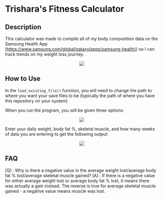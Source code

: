 # Trishara's Fitness Calculator


Description
-----------

This calculator was made to compile all of my body composition data on the Samsung Health App (https://www.samsung.com/global/galaxy/apps/samsung-health/) so I can track trends on my weight loss journey.
<p align="center">
<img src="https://user-images.githubusercontent.com/98492683/151250949-cd872a71-910e-4647-b46f-faf5653c0653.jpg" /></p>


How to Use
----------
In the ```load_existing_file()``` function, you will need to change the path to where you want your save files to be (typically the path of where you have this repository on your system)

When you run the program, you will be given three options: 

<p align="center">
<img src="https://user-images.githubusercontent.com/98492683/151253450-25877de7-b98c-43e1-a7e3-ba5b74817a09.PNG" />
</p>

Enter your daily weight, body fat %, skeletal muscle, and how many weeks of data you are entering to get the following output:
<p align="center">
<img src="https://user-images.githubusercontent.com/98492683/151282499-62d962d5-d3f7-49d8-ae9f-2ff74e7324f3.PNG" />
</p>

FAQ
----

[Q] : Why is there a negative value in the average weight lost/average body fat % lost/average skeletal muscle gained?
[A] : If there is a negative value for either average weight lost or average body fat % lost, it means there was actually a gain instead. The reverse is true for average skeletal muscle gained - a negative value means muscle was lost.
